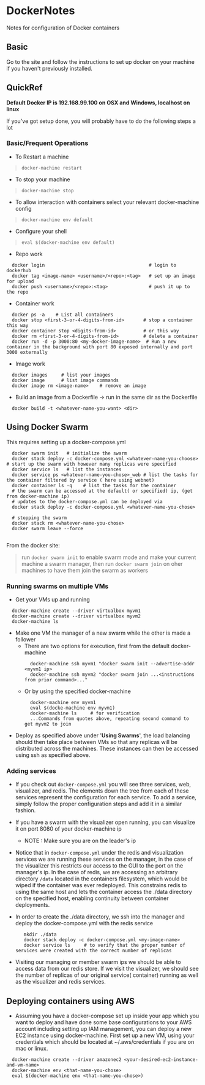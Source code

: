 # DockerNotes
Notes for configuration of Docker containers

## Basic
Go to the site and follow the instructions to set up docker on your machine
if you haven't previously installed.

## QuickRef

**Default Docker IP is 192.168.99.100 on OSX and Windows, localhost on linux**

If you've got setup done, you will probably have to do the following steps  a lot

### Basic/Frequent Operations
- To Restart a machine
> ```docker-machine restart```
- To stop your machine
> ```docker-machine stop```

- To allow interaction with containers select your relevant
docker-machine config
> ```docker-machine env default```
- Configure your shell
> ```eval $(docker-machine env default)```
- Repo work
```
  docker login                                      # login to dockerhub
  docker tag <image-name> <username>/<repo>:<tag>   # set up an image for upload
  docker push <username>/<repo>:<tag>               # push it up to the repo
```
- Container work
```
  docker ps -a    # List all containers
  docker stop <first-3-or-4-digits-from-id>       # stop a container this way
  docker container stop <digits-from-id>          # or this way
  docker rm <first-3-or-4-digits-from-id>         # delete a container
  docker run -d -p 3000:80 <my-docker-image-name>  # Run a new container in the background with port 80 exposed internally and port 3000 externally
```
- Image work
``` 
  docker images     # list your images
  docker image      # list image commands
  docker image rm <image-name>    # remove an image
```
- Build an image from a Dockerfile -> run in the same dir as the Dockerfile
```
  docker build -t <whatever-name-you-want> <dir>
```

## Using Docker Swarm
This requires setting up a docker-compose.yml
```
  docker swarm init   # initialize the swarm
  docker stack deploy -c docker-compose.yml <whatever-name-you-choose>    # start up the swarm with however many replicas were specified
  docker service ls   # list the instances
  docker service ps <whatever-name-you-chose>_web # list the tasks for the container filtered by service ( here using webnet)
  docker container ls -q    # list the tasks for the container
  # the swarm can be accessed at the default( or specified) ip, (get from docker-machine ip)
  # updates to the docker-compose.yml can be deployed via
  docker stack deploy -c docker-compose.yml <whatever-name-you-chose>
  
  # stopping the swarm
  docker stack rm <whatever-name-you-chose>
  docker swarm leave --force
  
```

From the docker site:
> run `docker swarm init` to enable swarm mode and make your current machine a swarm manager, then run `docker swarm join` on oher machines to have them join the swarm as workers

### Running swarms on multiple VMs
* Get your VMs up and running
```
  docker-machine create --driver virtualbox myvm1
  docker-machine create --driver virtualbox myvm2
  docker-machine ls
```  
* Make one VM the manager of a new swarm while the other is made a follower
  - There are two options for execution, first from the default docker-machine
    ```
      docker-machine ssh myvm1 "docker swarm init --advertise-addr <myvm1 ip>
      docker-machine ssh myvm2 "docker swarm join ...<instructions from prior command>..."  
    ```
  - Or by using the specified docker-machine
    ```
      docker-machine env myvm1
      eval $(docke-machine env myvm1)
      docker-machine ls     # for verification
      ...Commands from quotes above, repeating second command to get myvm2 to join
    ```
* Deploy as specified above under '**Using Swarms**', the load balancing should then take place between VMs so that
any replicas will be distributed across the machines. These instances can then be accessed using ssh as specified above. 

### Adding services

* If you check out `docker-compose.yml` you will see three services, web, visualizer, and redis. The elements down the tree from each of these services represent the configuration for each service. To add a service, simply follow the proper configuration steps and add it in a similar fashion. 
* If you have a swarm with the visualizer open running, you can visualize it on port 8080 of your docker-machine ip
  - NOTE : Make sure you are on the leader's ip

* Notice that in `docker-compose.yml` under the redis and visualization services we are running these services on the manager, in the case of the visualizer this restricts our access to the GUI to the port on the manager's ip. In the case of redis, we are accessing an arbitrary directory `/data` located in the containers filesystem, which would be wiped if the container was ever redeployed. This constrains redis to using the same host and lets the container access the ./data directory on the specified host, enabling continuity between container deployments.
* In order to create the ./data directory, we ssh into the manager and deploy the docker-compose.yml with the redis service
   ```
      mkdir ./data
      docker stack deploy -c docker-compose.yml <my-image-name>
      docker service ls     # to verify that the proper number of services were created with the correct number of replicas
   ```
* Visiting our managing or member swarm ips we should be able to access data from our redis store. If we visit 
the visualizer, we should see the number of replicas of our original service( container) running as well as the visualizer and redis services. 


## Deploying containers using AWS

* Assuming you have a docker-compose set up inside your app which you want to deploy and have done some base configurations to your AWS account including setting up IAM management, you can deploy a new EC2 instance using docker-machine. First set up a new VM, using your credentials which should be located at ~/.aws/credentials if you are on mac or linux.
```
  docker-machine create --driver amazonec2 <your-desired-ec2-instance-and-vm-name>
  docker-machine env <that-name-you-chose>
  eval $(docker-machine env <that-name-you-chose>)
```

  

